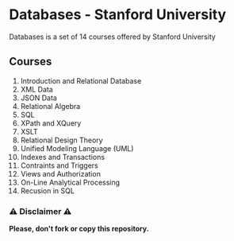 # Databases - Stanford University

Databases is a set of 14 courses offered by Stanford University
## Courses

1. Introduction and Relational Database
2. XML Data
3. JSON Data
4. Relational Algebra
5. SQL
6. XPath and XQuery
7. XSLT
8. Relational Design Theory
9. Unified Modeling Language (UML)
10. Indexes and Transactions
11. Contraints and Triggers
12. Views and Authorization
13. On-Line Analytical Processing
14. Recusion in SQL

### ⚠️ Disclaimer ⚠️

**Please, don't fork or copy this repository.**
